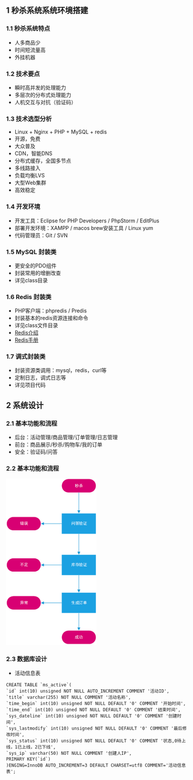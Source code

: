## 1 秒杀系统系统环境搭建

### 1.1 秒杀系统特点

- 人多商品少
- 时间短流量高
- 外挂机器

### 1.2 技术要点

- 瞬时高并发的处理能力
- 多层次的分布式处理能力
- 人机交互与对抗（验证码）

### 1.3 技术选型分析

- Linux + Nginx + PHP + MySQL + redis
- 开源，免费
- 大众普及
- CDN，智能DNS
- 分布式缓存，全国多节点
- 多线路接入
- 负载均衡LVS
- 大型Web集群
- 高效稳定

### 1.4 开发环境

- 开发工具：Eclipse for PHP Developers / PhpStorm / EditPlus
- 部署开发环境：XAMPP / macos brew安装工具 / Linux yum
- 代码管理员：Git / SVN

### 1.5 MySQL 封装类

- 更安全的PDO组件
- 封装常用的增删改查
- 详见class目录

### 1.6 Redis 封装类

- PHP客户端：phpredis / Predis
- 封装基本的redis资源连接和命令
- 详见class文件目录
- [Redis介绍](https://redis.io/documentation)
- [Redis手册](https://redis.io/commands)

### 1.7 调式封装类

- 封装资源类调用：mysql，redis，curl等
- 定制日志，调式日志等
- 详见项目代码

## 2 系统设计

### 2.1 基本功能和流程

- 后台：活动管理/商品管理/订单管理/日志管理
- 前台：商品展示/秒杀/购物车/我的订单
- 安全：验证码/问答

### 2.2 基本功能和流程

![秒杀](seckill.png)

### 2.3 数据库设计

- 活动信息表

```
CREATE TABLE `ms_active`(
`id` int(10) unsigned NOT NULL AUTO_INCREMENT COMMENT '活动ID',
`title` varchar(255) NOT NULL COMMENT '活动名称',
`time_begin` int(10) unsigned NOT NULL DEFAULT '0' COMMENT '开始时间',
`time_end` int(10) unsigned NOT NULL DEFAULT '0' COMMENT '结束时间',
`sys_dateline` int(10) unsigned NOT NULL DEFAULT '0' COMMENT '创建时间',
`sys_lastmodify` int(10) unsigned NOT NULL DEFAULT '0' COMMENT '最后修改时间',
`sys_status` int(10) unsigned NOT NULL DEFAULT '0' COMMENT '状态,0待上线，1已上线，2已下线',
`sys_ip` varchar(50) NOT NULL COMMENT '创建人IP',
PRIMARY KEY(`id`)
)ENGING=InnoDB AUTO_INCREMENT=3 DEFAULT CHARSET=utf8 COMMENT='活动信息表';
```